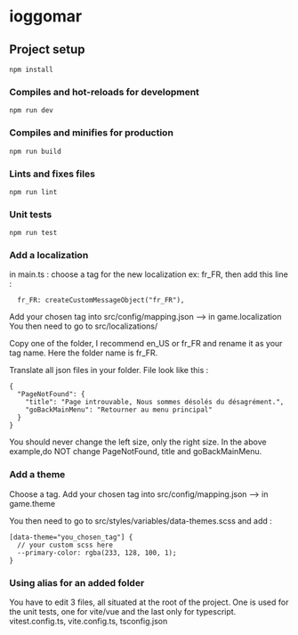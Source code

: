 # ioggomar

## Project setup
```
npm install
```

### Compiles and hot-reloads for development
```
npm run dev
```

### Compiles and minifies for production
```
npm run build
```

### Lints and fixes files
```
npm run lint
```

### Unit tests
```
npm run test
```

### Add a localization
in main.ts : choose a tag for the new localization ex: fr_FR, then add this line :
```
  fr_FR: createCustomMessageObject("fr_FR"),
```
Add your chosen tag into src/config/mapping.json --> in game.localization
You then need to go to src/localizations/

Copy one of the folder, I recommend en_US or fr_FR and rename it as your tag name. Here the folder name is fr_FR.

Translate all json files in your folder. File look like this :
```
{
  "PageNotFound": {
    "title": "Page introuvable, Nous sommes désolés du désagrément.",
    "goBackMainMenu": "Retourner au menu principal"
  }
}
```
You should never change the left size, only the right size. In the above example,do NOT change PageNotFound, title and goBackMainMenu.

### Add a theme
Choose a tag.
Add your chosen tag into src/config/mapping.json --> in game.theme

You then need to go to src/styles/variables/data-themes.scss and add :
```
[data-theme="you_chosen_tag"] {
  // your custom scss here
  --primary-color: rgba(233, 128, 100, 1);
}
```
### Using alias for an added folder

You have to edit 3 files, all situated at the root of the project. One is used for the unit tests, one for vite/vue and the last only for typescript.
vitest.config.ts, vite.config.ts, tsconfig.json